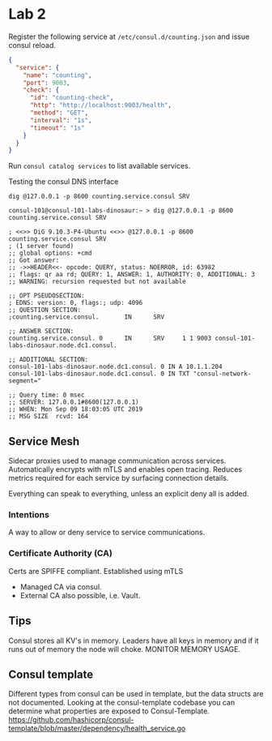 # Lab 2 

Register the following service at ```/etc/consul.d/counting.json``` and issue 
consul reload.

```json
{
  "service": {
    "name": "counting",
    "port": 9003,
    "check": {
      "id": "counting-check",
      "http": "http://localhost:9003/health",
      "method": "GET",
      "interval": "1s",
      "timeout": "1s"
    }
  }
}
```

Run ```consul catalog services``` to list available services. 

Testing the consul DNS interface

``` dig @127.0.0.1 -p 8600 counting.service.consul SRV ```

```
consul-101@consul-101-labs-dinosaur:~ > dig @127.0.0.1 -p 8600 counting.service.consul SRV

; <<>> DiG 9.10.3-P4-Ubuntu <<>> @127.0.0.1 -p 8600 counting.service.consul SRV
; (1 server found)
;; global options: +cmd
;; Got answer:
;; ->>HEADER<<- opcode: QUERY, status: NOERROR, id: 63982
;; flags: qr aa rd; QUERY: 1, ANSWER: 1, AUTHORITY: 0, ADDITIONAL: 3
;; WARNING: recursion requested but not available

;; OPT PSEUDOSECTION:
; EDNS: version: 0, flags:; udp: 4096
;; QUESTION SECTION:
;counting.service.consul.       IN      SRV

;; ANSWER SECTION:
counting.service.consul. 0      IN      SRV     1 1 9003 consul-101-labs-dinosaur.node.dc1.consul.

;; ADDITIONAL SECTION:
consul-101-labs-dinosaur.node.dc1.consul. 0 IN A 10.1.1.204
consul-101-labs-dinosaur.node.dc1.consul. 0 IN TXT "consul-network-segment="

;; Query time: 0 msec
;; SERVER: 127.0.0.1#8600(127.0.0.1)
;; WHEN: Mon Sep 09 18:03:05 UTC 2019
;; MSG SIZE  rcvd: 164
```

## Service Mesh

Sidecar proxies used to manage communication across services. Automatically 
encrypts with mTLS and enables open tracing. Reduces metrics required for each 
service by surfacing connection details. 

Everything can speak to everything, unless an explicit deny all is added.

### Intentions 

A way to allow or deny service to service communications.

### Certificate Authority (CA) 

Certs are SPIFFE compliant. Established using mTLS 

- Managed CA via consul.
- External CA also possible, i.e. Vault.


## Tips 

Consul stores all KV's in memory. Leaders have all keys in memory and if it runs 
out of memory the node will choke. MONITOR MEMORY USAGE.


## Consul template

Different types from consul can be used in template, but the data structs
are not documented. Looking at the consul-template codebase you can determine
what properties are exposed to Consul-Template. 
https://github.com/hashicorp/consul-template/blob/master/dependency/health_service.go







